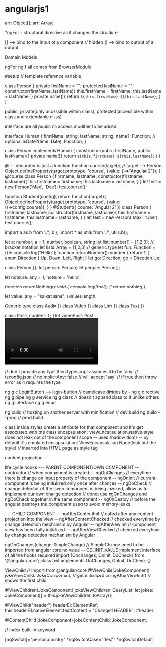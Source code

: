 # angularjs1

arr: Object[];
arr: Array<Object>;

*ngFor - structural directive as it changes the structure

[] --> bind to the input of a component // hidden
() --> bind to output of a output

Domain Models

ngFor ngIf all comes from BrowserModule

#setup // template reference variable

class Person {
    private firstName = "";
    protected lastName = "";
    constructor(firstName, lastName){
        this.firstName = firstName;
        this.lastName = lastName;
    }
    private name(){
        return `${this.firstName} ${this.lastName}`;
    }
}

public, private(only accessible within class), protected(accessible within class and extendable class)

interface are all public no access modifier to be added

interface Human {
    firstName: string;
    lastName: string;
    name?: Function; // optional
    isDate?(time: Date): Function;
}

class Person implements Human {
    constructor(public firstName, public lastName){}
    private name(){
        return `${this.firstName} ${this.lastName}`;
    }
}

@ -- decorator is just a function
function course(target){ // target --> Person
    Object.defineProperty(target.prototype, 'course', {value: ()=>"Angular 2"});
}
@course
class Person {
    firstname;
    lastname;
    constructor(firstname, lastname){
        this.firstname = firstname;
        this.lastname = lastname;
    }
}
let test = new Person('Max', 'Doe');
test.course();


function Student(config){
    return function(target){
                Object.defineProperty(target.prototype, 'course', {value: ()=>config.course});
            }
}
@Student({
    course: 'Angular 2'
})
class Person {
    firstname;
    lastname;
    constructor(firstname, lastname){
        this.firstname = firstname;
        this.lastname = lastname;
    }
}
let test = new Person('Max', 'Doe');
test.course();

import a as b from './';
b();
import * as utils from './';
utils.b();

let a: number;
a = 1;
number, boolean, string
let list: number[] = [1,2,3]; // bracket notation
let lists: Array<number> = [1,2,3];// generic type
let fun: Function = ()=> console.log("Hello");
function returnNumber(): number {
    return 1;
}
enum Direction {
    Up,
    Down,
    Left,
    Right
}
let go: Direction;
go = Direction.Up;

class Person {};
let person: Person;
let people: Person[];

let notsure: any = 1;
notsure = 'hello';

function returnNothing(): void {
    console.log('foo'); // return nothing
}

let value: any = "saikat saha";
(<string>value).length;

Generic type
class Audio {}
class Video {}
class Link {}
class Text {}

class Post<T>{
    content: T;
}
let videoPost: Post<Video>;

// don't provide any type then typescript assumes it to be 'any'
// tsconfig.json // noImplicitAny: false // will accept 'any' // if true then throw error as it requires the type

ng g c LoginButton --> login-button // camelcase divides by -
ng g directive <name>
ng g pipe <name>
ng g service <pipe>
ng g class <name> // doesn't append class to it unlike others
ng g interface <name>
ng g enum <name>

ng build // hosting on another server with minification // dev build
ng build --prod // prod build

class inside styles create a attribute for that component and it's get associated with the class
encapsulation: ViewEncapsulation.Native(style does not leak out of the component scope -- uses shadow dom) -- by default it's emulated
encapsulation: ViewEncapsulation.None(leak out the style) // inserted into HTML page as style tag

content projection - <ng-content></ng-content>

life cycle hooks
--- PARENT COMPONENT/OWN COMPONENT
-- contructor // when component is created
-- ngOnChanges // everytime there is change on Input property of the component
-- ngOnInit // current component is being initialized only once after changes
-- ngDoCheck // change detector of the given component is being invoked, allow us to implement our own change detection // donot use ngOnChanges and ngDoCheck together in the same component
-- ngOnDestoy // before the angular destroys the component used to avoid memory leaks

--- CHILD COMPONENT
-- ngAfterContentInit // called after any content projection into the view
-- ngAfterContentChecked // checked everytime by change detection mechanism by Angular
-- ngAfterViewInit // component view has been fully initialized
-- ngAfterViewChecked // checked everytime by change detection mechanism by Angular

ngOnChanges(change: SimpleChange) // SimpleChange need to be imported from angular core
no value -- CD_INIT_VALUE
implement interface of all the hooks required
import {Onchanges, OnInit, DoCheck} from '@angular/core';
class test implements OnChanges, OnInit, DoCheck {}

ViewChild // import from @angular/core
@ViewChild(JokeComponent) jokeViewChild: JokeComponent; // get initialized on ngAfterViewInit() // shows the first child

@ViewChildren(JokeComponent) jokeViewChildren: QueryList<JokeComponent>;
let jokes: JokeComponent[] = this.jokeViewChildren.toArray();

@ViewChild("header") headerEl: ElementRef;
this.headerEl.nativeElement.textContent = "Changed HEADER";
#header

@ContentChild(JokeComponent) jokeContentChild: JokeComponent;

<div *ngFor="let person of people; let i = index"> // index built-in keyword

<div *ngIf="person.age < 30"></div>

[ngSwitch]="person.country"
*ngSwitchCase="'test'"
*ngSwitchDefault